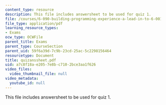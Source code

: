 ```yaml
---
content_type: resource
description: This file includes answersheet to be used for quiz 1.
file: /courses/6-090-building-programming-experience-a-lead-in-to-6-001-january-iap-2005/a7c8f18ae2057e8bc7102bce3aa1f626_quizanssheet.pdf
file_type: application/pdf
learning_resource_types:
- Exams
ocw_type: OCWFile
parent_title: Exams
parent_type: CourseSection
parent_uid: 59f6a39d-7c9b-23cd-25ac-5c2298156464
resourcetype: Document
title: quizanssheet.pdf
uid: a7c8f18a-e205-7e8b-c710-2bce3aa1f626
video_files:
  video_thumbnail_file: null
video_metadata:
  youtube_id: null
---
```

This file includes answersheet to be used for quiz 1.

